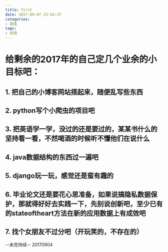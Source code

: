 ```yaml
---
title: first
date: 2017-09-07 23:54:37
categories:
- 随笔
tags:
- 自我
---
```


# 给剩余的2017年的自己定几个业余的小目标吧：
## 1. 把自己的小博客网站搭起来，随便乱写些东西
## 2. python写个小爬虫的项目吧
## 3. 把英语学一学，没过的还是要过的，某某书什么的坚持看一看，不然喝酒的时候听不懂他们在说什么
## 4. java数据结构的东西过一遍吧
## 5. django玩一玩，感觉还是蛮有趣的
## 6. 毕业论文还是要花心思准备，如果说搞隐私数据保护，那就得好好去实践一下，先别说创新吧，至少已有的stateoftheart方法在新的应用数据上有成效吧
## 7. 找个女朋友不过分吧（开玩笑的，不存在的）
--未完待续-- 20170904